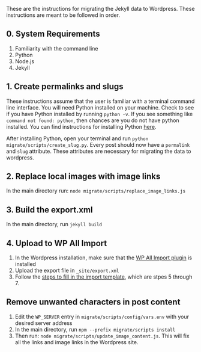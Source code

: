 These are the instructions for migrating the Jekyll data to Wordpress. These instructions
are meant to be followed in order.

## 0. System Requirements
1. Familiarity with the command line
2. Python
3. Node.js
4. Jekyll

## 1. Create permalinks and slugs
These instructions assume that the user is
familiar with a terminal command line interface.
You will need Python installed on your machine. Check to see if you have Python installed by running `python -v`. If you see something like `command not found: python`, then chances are you do not have python installed. You can find instructions for installing Python [here](https://www.python.org/downloads/).

After installing Python, open your terminal and run `python migrate/scripts/create_slug.py`. Every post should now have a `permalink` and `slug` attribute. These attributes are necessary for migrating the data to wordpress.

## 2. Replace local images with image links
In the main directory run: `node migrate/scripts/replace_image_links.js`

## 3. Build the export.xml
In the main directory, run `jekyll build` 

## 4. Upload to WP All Import
1. In the Wordpress installation, make sure that the [WP All Import plugin](https://wordpress.org/plugins/wp-all-import/) is installed
2. Upload the export file in `_site/export.xml`
3. Follow the [steps to fill in the import template](https://www.fivefilters.org/2021/how-to-migrate-a-jekyll-blog-to-wordpress/), which are stpes 5 through 7.


## Remove unwanted characters in post content
1. Edit the `WP_SERVER` entry in `migrate/scripts/config/vars.env` with your desired server address
2. In the main directory, run `npm --prefix migrate/scripts install `
3. Then run: `node migrate/scripts/update_image_content.js`. This will fix all the links and image links in
   the Wordpress site.
